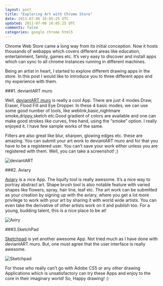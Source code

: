 ```yaml
---           
layout: post
title: "Exploring Art with Chrome Store"
date: 2011-07-06 16:05:25 UTC
updated: 2011-07-06 16:05:25 UTC
comments: false
categories: google chrome html5
---
```

Chrome Web Store came a long way from its initial conception. Now it hosts thousands of webapps which covers different areas like education, entertainment, family, games etc. It’s very easy to discover and install apps which can sync to all chrome instances running in different machines.

Being an artist in heart, I started to explore different drawing apps in the store.  In this post I would like to introduce you to three different apps and my experience with them.

###1. deviantART muro

Well, [deviantART muro](https://chrome.google.com/webstore/detail/namljbfbglehfnlonjmebceimaalofei?hl=en-US) is really a cool App. There are just 4 modes.Draw, Eraser, Flood Fill and Eye Dropper. In these 4 basic modes, we can use some good number of tools, like weblink,basic,nightmare
smoke,drippy,sketch etc.Good gradient of colors are available and one can make good strokes like curves, free hand, using the “smoke” option. I really enjoyed it. I have few sample works of the same.

Filters are also great like blur, sharpen, glowing edges etc. these are amazing. You can submit your art work to deviantART muro and for that you have to be a registered user. You can’t save your work either unless you are registered with them.  Well, you can take a screenshot! ;) 

![deviantART](http://4.bp.blogspot.com/-7OjAQCPUy6w/ThSHRWE9mMI/AAAAAAAAAVM/vxsyelrVg8c/s640/pic1.png)

###2. Aviary

[Aviary](https://chrome.google.com/webstore/detail/dafkakmjmhfnnfclmjdfpnbmdeddkoeo?hl=en-US) is a nice App. The liquify tool is really awesome. It’s a nice way to portray abstract art. Shape brush tool is also notable feature with varied shapes like flowers, spray, hair line, leaf etc. The art work can be submitted as your creation by signing up with the aviary, where you get a lot more privilege to work with your art by sharing it with world wide artists. You can even take the derivative of other artists work on it and publish too. For a young, budding talent, this is a nice place to be at!

![Aviry](http://1.bp.blogspot.com/-rvuP1Tof8a4/ThSHZ3hrMjI/AAAAAAAAAVQ/C-Q3y1mPbBg/s640/pic2.png)

###3.SketchPad

[Sketchpad](https://chrome.google.com/webstore/detail/sketchpad-35/kkghjbajgkcialbbimbifdcjilhcgoim?hl=en) is yet another awesome App. Not tried much as I have done with deviantART muro. But, one must agree that the user interface is really awesome.

![Sketchpad](http://2.bp.blogspot.com/-Zy-rRtxcI48/ThSHhI-dhYI/AAAAAAAAAVU/9ZhNptVGsrY/s640/pic3.png)

For those who really can’t go with Adobe CS5 or any other drawing Applications which is unsatisfactory can try these Apps and enjoy to the core in their imaginary world! So, Happy drawing! :)



